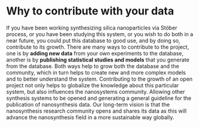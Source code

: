 # Why to contribute with your data
If you have been working synthesizing silica nanoparticles via Stöber process, or you have been studying this system, or you wish to do both in a near future, you could put this database to good use, and by doing so, contribute to its growth.
There are many ways to contribute to the project, one is by **adding new data** from your own experiments to the database, another is by **publishing statistical studies and models** that you generate from the database. Both ways help to grow both the database and the community, which in turn helps to create new and more complex models and to better understand the system.
Contributing to the growth of an open project not only helps to globalize the knowledge about this particular system, but also influences the nanosystems community. Allowing other synthesis systems to be opened and generating a general guideline for the publication of nanosynthesis data. Our long-term vision is that the nanosynthesis research community opens and shares its data as this will advance the nanosynthesis field in a more sustainable way globally.

